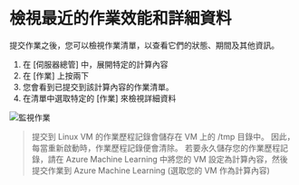 # <a name="view-recent-job-performance-and-details"></a>檢視最近的作業效能和詳細資料
提交作業之後，您可以檢視作業清單，以查看它們的狀態、期間及其他資訊。

1. 在 [伺服器總管] 中，展開特定的計算內容 
1. 在 [作業] 上按兩下
1. 您會看到已提交到該計算內容的作業清單。 
1. 在清單中選取特定的 [作業] 來檢視詳細資料

![監視作業](media\job-details\monitor-jobs.png)

> 提交到 Linux VM 的作業歷程記錄會儲存在 VM 上的 /tmp 目錄中。 因此，每當重新啟動時，作業歷程記錄便會清除。 若要永久儲存您的作業歷程記錄，請在 Azure Machine Learning 中將您的 VM 設定為計算內容，然後提交作業到 Azure Machine Learning (選取您的 VM 作為計算內容)